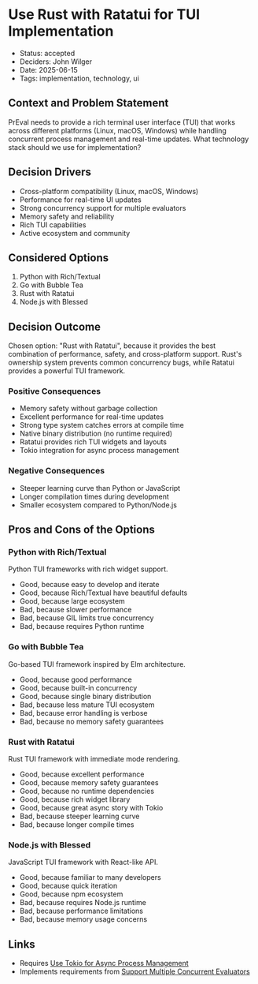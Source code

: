 # Use Rust with Ratatui for TUI Implementation

- Status: accepted
- Deciders: John Wilger
- Date: 2025-06-15
- Tags: implementation, technology, ui

## Context and Problem Statement

PrEval needs to provide a rich terminal user interface (TUI) that works across different platforms (Linux, macOS, Windows) while handling concurrent process management and real-time updates. What technology stack should we use for implementation?

## Decision Drivers

- Cross-platform compatibility (Linux, macOS, Windows)
- Performance for real-time UI updates
- Strong concurrency support for multiple evaluators
- Memory safety and reliability
- Rich TUI capabilities
- Active ecosystem and community

## Considered Options

1. Python with Rich/Textual
2. Go with Bubble Tea
3. Rust with Ratatui
4. Node.js with Blessed

## Decision Outcome

Chosen option: "Rust with Ratatui", because it provides the best combination of performance, safety, and cross-platform support. Rust's ownership system prevents common concurrency bugs, while Ratatui provides a powerful TUI framework.

### Positive Consequences

- Memory safety without garbage collection
- Excellent performance for real-time updates
- Strong type system catches errors at compile time
- Native binary distribution (no runtime required)
- Ratatui provides rich TUI widgets and layouts
- Tokio integration for async process management

### Negative Consequences

- Steeper learning curve than Python or JavaScript
- Longer compilation times during development
- Smaller ecosystem compared to Python/Node.js

## Pros and Cons of the Options

### Python with Rich/Textual

Python TUI frameworks with rich widget support.

- Good, because easy to develop and iterate
- Good, because Rich/Textual have beautiful defaults
- Good, because large ecosystem
- Bad, because slower performance
- Bad, because GIL limits true concurrency
- Bad, because requires Python runtime

### Go with Bubble Tea

Go-based TUI framework inspired by Elm architecture.

- Good, because good performance
- Good, because built-in concurrency
- Good, because single binary distribution
- Bad, because less mature TUI ecosystem
- Bad, because error handling is verbose
- Bad, because no memory safety guarantees

### Rust with Ratatui

Rust TUI framework with immediate mode rendering.

- Good, because excellent performance
- Good, because memory safety guarantees
- Good, because no runtime dependencies
- Good, because rich widget library
- Good, because great async story with Tokio
- Bad, because steeper learning curve
- Bad, because longer compile times

### Node.js with Blessed

JavaScript TUI framework with React-like API.

- Good, because familiar to many developers
- Good, because quick iteration
- Good, because npm ecosystem
- Bad, because requires Node.js runtime
- Bad, because performance limitations
- Bad, because memory usage concerns

## Links

- Requires [Use Tokio for Async Process Management](20250615-use-tokio-for-async-process-management.md)
- Implements requirements from [Support Multiple Concurrent Evaluators](20250615-support-multiple-concurrent-evaluators.md)